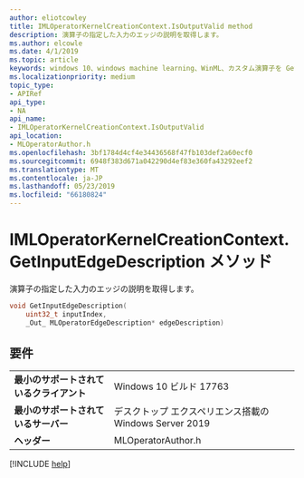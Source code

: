 ```yaml
---
author: eliotcowley
title: IMLOperatorKernelCreationContext.IsOutputValid method
description: 演算子の指定した入力のエッジの説明を取得します。
ms.author: elcowle
ms.date: 4/1/2019
ms.topic: article
keywords: windows 10、windows machine learning、WinML、カスタム演算子を GetInputEdgeDescription
ms.localizationpriority: medium
topic_type:
- APIRef
api_type:
- NA
api_name:
- IMLOperatorKernelCreationContext.IsOutputValid
api_location:
- MLOperatorAuthor.h
ms.openlocfilehash: 3bf1784d4cf4e34436568f47fb103def2a60ecf0
ms.sourcegitcommit: 6948f383d671a042290d4ef83e360fa43292eef2
ms.translationtype: MT
ms.contentlocale: ja-JP
ms.lasthandoff: 05/23/2019
ms.locfileid: "66180824"
---
```

# <a name="imloperatorkernelcreationcontextgetinputedgedescription-method"></a>IMLOperatorKernelCreationContext.GetInputEdgeDescription メソッド

演算子の指定した入力のエッジの説明を取得します。

```cpp
void GetInputEdgeDescription(
    uint32_t inputIndex, 
    _Out_ MLOperatorEdgeDescription* edgeDescription)
```

## <a name="requirements"></a>要件

| | |
|-|-|
| **最小のサポートされているクライアント** | Windows 10 ビルド 17763 |
| **最小のサポートされているサーバー** | デスクトップ エクスペリエンス搭載の Windows Server 2019 |
| **ヘッダー** | MLOperatorAuthor.h |

[!INCLUDE [help](../../includes/get-help.md)]
